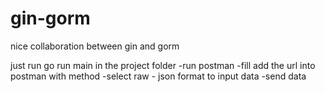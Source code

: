 # gin-gorm
nice collaboration between gin and gorm

just run go run main in the project folder
-run postman
-fill add the url into postman with method
-select raw - json format to input data
-send data
